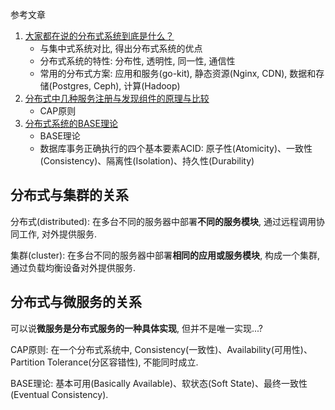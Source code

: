 参考文章

1. [大家都在说的分布式系统到底是什么？](https://juejin.im/post/5af8ea34f265da0b9f40622a)
    - 与集中式系统对比, 得出分布式系统的优点
    - 分布式系统的特性: 分布性, 透明性, 同一性, 通信性
    - 常用的分布式方案: 应用和服务(go-kit), 静态资源(Nginx, CDN), 数据和存储(Postgres, Ceph), 计算(Hadoop)
2. [分布式中几种服务注册与发现组件的原理与比较](https://juejin.im/post/5bb77923f265da0af3348aa3)
    - CAP原则
3. [分布式系统的BASE理论](https://www.hollischuang.com/archives/672)
    - BASE理论
    - 数据库事务正确执行的四个基本要素ACID: 原子性(Atomicity)、一致性(Consistency)、隔离性(Isolation)、持久性(Durability)

## 分布式与集群的关系

分布式(distributed): 在多台不同的服务器中部署**不同的服务模块**, 通过远程调用协同工作, 对外提供服务. 

集群(cluster): 在多台不同的服务器中部署**相同的应用或服务模块**, 构成一个集群, 通过负载均衡设备对外提供服务. 

## 分布式与微服务的关系

可以说**微服务是分布式服务的一种具体实现**, 但并不是唯一实现...?

CAP原则: 在一个分布式系统中, Consistency(一致性)、Availability(可用性)、Partition Tolerance(分区容错性), 不能同时成立. 

BASE理论: 基本可用(Basically Available)、软状态(Soft State)、最终一致性(Eventual Consistency). 
